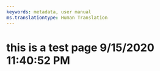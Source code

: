 ```yaml
---
keywords: metadata, user manual
ms.translationtype: Human Translation
---
```

# this is a test page 9/15/2020 11:40:52 PM
